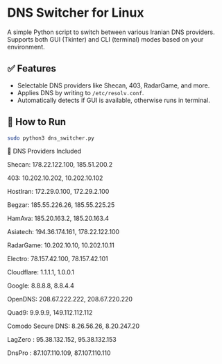 # DNS Switcher for Linux

A simple Python script to switch between various Iranian DNS providers.  
Supports both GUI (Tkinter) and CLI (terminal) modes based on your environment.

## ✅ Features
- Selectable DNS providers like Shecan, 403, RadarGame, and more.
- Applies DNS by writing to `/etc/resolv.conf`.
- Automatically detects if GUI is available, otherwise runs in terminal.

## 🚀 How to Run

```bash
sudo python3 dns_switcher.py
```

🔧 DNS Providers Included

Shecan: 178.22.122.100, 185.51.200.2

403: 10.202.10.202, 10.202.10.102

HostIran: 172.29.0.100, 172.29.2.100

Begzar: 185.55.226.26, 185.55.225.25

HamAva: 185.20.163.2, 185.20.163.4

Asiatech: 194.36.174.161, 178.22.122.100

RadarGame: 10.202.10.10, 10.202.10.11

Electro: 78.157.42.100, 78.157.42.101

Cloudflare: 1.1.1.1, 1.0.0.1

Google: 8.8.8.8, 8.8.4.4

OpenDNS: 208.67.222.222, 208.67.220.220

Quad9: 9.9.9.9, 149.112.112.112

Comodo Secure DNS: 8.26.56.26, 8.20.247.20

LagZero : 95.38.132.152, 95.38.132.153

DnsPro : 87.107.110.109, 87.107.110.110
